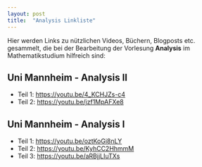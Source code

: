 ```yaml
---
layout: post
title:  "Analysis Linkliste"
---
```


Hier werden Links zu nützlichen Videos, Büchern, Blogposts etc. gesammelt, die bei der Bearbeitung der Vorlesung **Analysis** im Mathematikstudium hilfreich sind:

## Uni Mannheim - Analysis II

- Teil 1: https://youtu.be/4_KCHJZs-c4
- Teil 2: https://youtu.be/jzf1MpAFXe8


## Uni Mannheim - Analysis I

- Teil 1: https://youtu.be/oztKoGi8nLY
- Teil 2: https://youtu.be/KyhCC2HhmmM
- Teil 3: https://youtu.be/aRBjjLIuTXs

